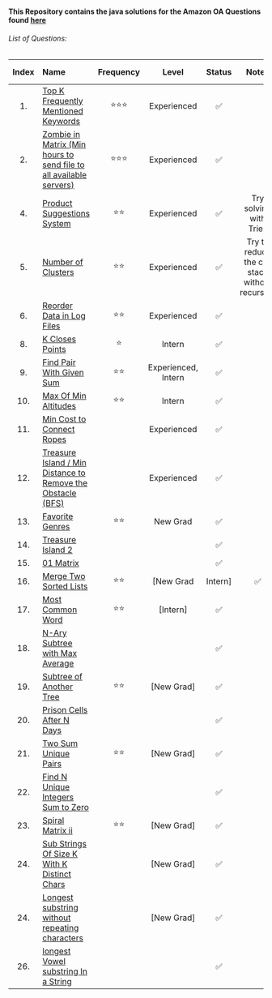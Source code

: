 #### This Repository contains the java solutions for the Amazon OA Questions found [here](https://leetcode.com/discuss/interview-question/344650/Amazon-Online-Assessment-Questions/?fbclid=IwAR2nBmLdVU8o1OwGKtHhjPCw3sMa5iMziZLUpjcD_0_jZARVRAVgKFlu4Hw)

###### List of Questions:

| Index| Name   |      Frequency      |  Level | Status | Notes | leet link |
|:-------------:|:----------|:-------------:|:------:|:------:|:------:|:------:|
|1.| [Top K Frequently Mentioned Keywords](1.KFrequentlyMentionedWords) |  ⭐⭐⭐ | Experienced |✅ ||[link](https://leetcode.com/discuss/interview-question/542597/)|
|2.| [Zombie in Matrix (Min hours to send file to all available servers)](2.ZombieInMatrix) |  ⭐⭐⭐ | Experienced |✅ | |[link](https://leetcode.com/discuss/interview-question/411357/)|
|4.| [Product Suggestions System](4.SearchSuggestionsSystem) |  ⭐⭐ | Experienced |✅ |  Try solving with Tries |[link](https://leetcode.com/problems/search-suggestions-system/)|
|5.| [Number of Clusters](5.NumberOfClusters) |  ⭐⭐ | Experienced |✅ |  Try to reduce the call stack without recursion |[link](https://leetcode.com/problems/number-of-islands/)|
|6.| [Reorder Data in Log Files](6.ReorderDataInLogFiles) |  ⭐⭐ | Experienced |✅ |  |[link](https://leetcode.com/problems/reorder-data-in-log-files/)|
|8.| [K Closes Points](8.KClosestPoints) |  ⭐ | Intern |✅ |  |[link](https://leetcode.com/problems/k-closest-points-to-origin/)|
|9.| [Find Pair With Given Sum ](9.FindPairWithGivenSum ) |  ⭐⭐ | Experienced, Intern |✅ |  |[link](https://leetcode.com/discuss/interview-question/356960)|
|10.| [Max Of Min Altitudes](10.MaxOfMinAltitudes) |  ⭐⭐ | Intern |✅ |  |[link](https://leetcode.com/discuss/interview-question/383669/)|
|11.| [Min Cost to Connect Ropes](11.MinCostToConnectRopes) |  | Experienced |✅ |  |[link](https://leetcode.com/discuss/interview-question/344677)|
|12.| [Treasure Island / Min Distance to Remove the Obstacle (BFS)](12.TreasureIsland) |  | Experienced |✅ |  |[link](https://leetcode.com/discuss/interview-question/347457)|
|13.| [Favorite Genres](13.FavoriteGenres) |  ⭐⭐ | New Grad |✅ |  |[link](https://leetcode.com/discuss/interview-question/373006)|
|14.| [Treasure Island 2](14.TreasureIsland2) |  |  |✅ |  |[link](https://leetcode.com/discuss/interview-question/356150)|
|15.| [01 Matrix](15.01Matrix) |  |  |✅ |  |[link](https://leetcode.com/problems/01-matrix/)|
|16.| [Merge Two Sorted Lists](16.MergeTwoSortedLists) | ⭐⭐ | [New Grad | Intern] |✅ |  |[link](https://leetcode.com/problems/merge-two-sorted-lists/)|
|17.| [Most Common Word](17.MostCommonWord) | ⭐⭐ |  [Intern]|✅ |  |[link](https://leetcode.com/problems/most-common-word/)|
|18.| [N-Ary Subtree with Max Average](18.SubtreeWithMaxAverage) |  |  |✅ |  |[link](https://leetcode.com/discuss/interview-question/349617)|
|19.| [Subtree of Another Tree](19.SubtreeOfAnotherTree) | ⭐⭐ |[New Grad] |✅ |  |[link](https://leetcode.com/problems/subtree-of-another-tree/)|
|20.| [Prison Cells After N Days](20.PrisonCellsAfterNDays) |  | |✅ |  |[link](https://leetcode.com/problems/prison-cells-after-n-days/)|
|21.| [Two Sum Unique Pairs](21.twoSumUniquePairs) | ⭐⭐ |[New Grad] |✅ |  |[link](https://leetcode.com/discuss/interview-question/372434)|
|22.| [Find N Unique Integers Sum to Zero](22.FindNUniqueIntegersSumToZero) |  | |✅ |  |[link](https://leetcode.com/problems/find-n-unique-integers-sum-up-to-zero/)|
|23.| [Spiral Matrix ii](23.SpiralMatrix2) | ⭐⭐ | [New Grad]|✅ |  |[link](https://leetcode.com/problems/spiral-matrix-ii/)|
|24.| [Sub Strings Of Size K With K Distinct Chars](24.SubStringsOfSizeKWithKDistinctChars) |  | [New Grad]|✅ |  |[link](https://leetcode.com/discuss/interview-question/370112)|
|24.| [Longest substring without repeating characters](25.LongestSubstringWithoutRepeatingCharacters) |  | [New Grad]|✅ |  |[link](https://leetcode.com/discuss/interview-question/370112)|
|26.| [longest Vowel substring In a String](26.LongestVowelInaString) |  | |✅ |  |[link](https://leetcode.com/discuss/interview-question/233724)|
